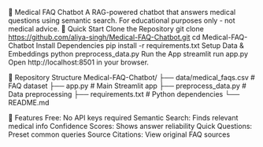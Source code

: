 🏥 Medical FAQ Chatbot
A RAG-powered chatbot that answers medical questions using semantic search. For educational purposes only - not medical advice.
🚀 Quick Start
Clone the Repository
git clone https://github.com/aliya-singh/Medical-FAQ-Chatbot.git
cd Medical-FAQ-Chatbot
Install Dependencies
pip install -r requirements.txt
Setup Data & Embeddings
python preprocess_data.py
Run the App
streamlit run app.py
Open http://localhost:8501 in your browser.

📁 Repository Structure
Medical-FAQ-Chatbot/
├── data/medical_faqs.csv        # FAQ dataset
├── app.py                       # Main Streamlit app
├── preprocess_data.py          # Data preprocessing
├── requirements.txt            # Python dependencies
└── README.md

🎯 Features
Free: No API keys required
Semantic Search: Finds relevant medical info
Confidence Scores: Shows answer reliability
Quick Questions: Preset common queries
Source Citations: View original FAQ sources
